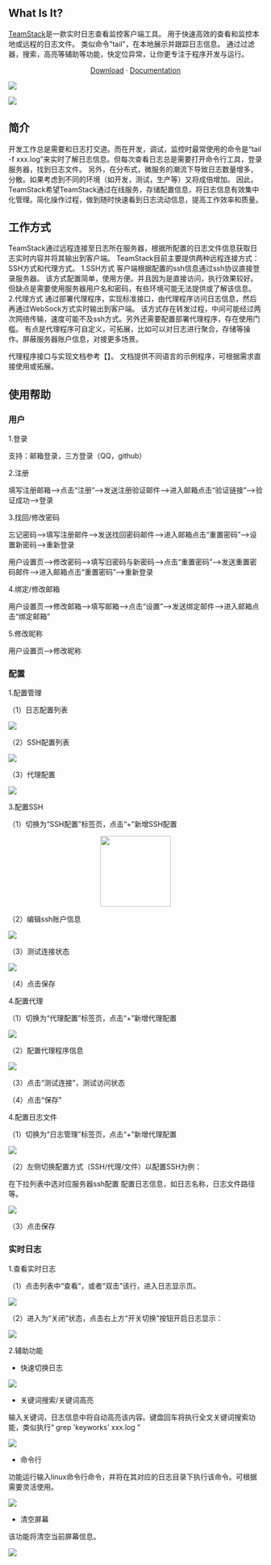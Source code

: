 ﻿What Is It?
-----------

[TeamStack](http://www.teamstack.cn/)是一款实时日志查看监控客户端工具。 用于快速高效的查看和监控本地或远程的日志文件。 
类似命令"tail"，在本地展示并跟踪日志信息。 
通过过滤器，搜索，高亮等辅助等功能，快定位异常，让你更专注于程序开发与运行。
<p align="center">
	<a href="http://www.teamstack.cn">Download</a> ·
	<a href="https://github.com/djmpink/log-dashboard">Documentation</a>
</p>


![](images/1.png)

![](images/2.png)

## 简介
开发工作总是需要和日志打交道。而在开发，调试，监控时最常使用的命令是“tail -f xxx.log”来实时了解日志信息。但每次查看日志总是需要打开命令行工具，登录服务器，找到日志文件。
另外，在分布式，微服务的潮流下导致日志数量增多，分散。如果考虑到不同的环境（如开发，测试，生产等）又将成倍增加。
因此，TeamStack希望TeamStack通过在线服务，存储配置信息，将日志信息有效集中化管理。简化操作过程，做到随时快速看到日志流动信息，提高工作效率和质量。

## 工作方式
TeamStack通过远程连接至日志所在服务器，根据所配置的日志文件信息获取日志实时内容并将其输出到客户端。
TeamStack目前主要提供两种远程连接方式：SSH方式和代理方式。
1.SSH方式
客户端根据配置的ssh信息通过ssh协议直接登录服务器。
该方式配置简单，使用方便。并且因为是直接访问，执行效果较好。
但缺点是需要使用服务器用户名和密码，有些环境可能无法提供或了解该信息。
2.代理方式
通过部署代理程序，实现标准接口，由代理程序访问日志信息，然后再通过WebSock方式实时输出到客户端。
该方式存在转发过程，中间可能经过两次网络传输，速度可能不及ssh方式。另外还需要配置部署代理程序，存在使用门槛。
有点是代理程序可自定义，可拓展，比如可以对日志进行聚合，存储等操作。屏蔽服务器账户信息，对接更多场景。

代理程序接口与实现文档参考【】。
文档提供不同语言的示例程序，可根据需求直接使用或拓展。

## 使用帮助

### 用户
1.登录

支持：邮箱登录，三方登录（QQ，github）

2.注册

填写注册邮箱-->点击“注册”-->发送注册验证邮件-->进入邮箱点击“验证链接”-->验证成功-->登录

3.找回/修改密码

忘记密码-->填写注册邮件-->发送找回密码邮件-->进入邮箱点击“重置密码”-->设置新密码-->重新登录

用户设置页-->修改密码-->填写旧密码与新密码-->点击“重置密码”-->发送重置密码邮件-->进入邮箱点击“重置密码”-->重新登录

4.绑定/修改邮箱

用户设置页-->修改邮箱-->填写邮箱-->点击“设置”-->发送绑定邮件-->进入邮箱点击“绑定邮箱”

5.修改昵称

用户设置页-->修改昵称

### 配置
1.配置管理

（1）日志配置列表

![](images/80469853.png)

（2）SSH配置列表

![](images/80482607.png)

（3）代理配置

![](images/80527551.png)


3.配置SSH

（1）切换为“SSH配置”标签页，点击“+”新增SSH配置

<div align=center>
<img width="140px" src="https://github.com/djmpink/log-dashboard/blob/master/images/80227938.png">
</div>

（2）编辑ssh账户信息

![](images/80352362.png)

（3）测试连接状态

![](images/80393482.png)


（4）点击保存

4.配置代理

（1）切换为“代理配置”标签页，点击“+”新增代理配置

![](images/80570389.png)

（2）配置代理程序信息

![](images/80650488.png)

（3）点击“测试连接”，测试访问状态

（4）点击“保存”

4.配置日志文件

（1）切换为“日志管理”标签页，点击“+”新增代理配置

![](images/80857396.png)

（2）左侧切换配置方式（SSH/代理/文件）以配置SSH为例：

在下拉列表中选对应服务器ssh配置
配置日志信息，如日志名称，日志文件路径等。

![](images/80979829.png)

（3）点击保存

### 实时日志
1.查看实时日志

（1）点击列表中“查看”，或者“双击”该行，进入日志显示页。

![](images/81242242.png)

（2）进入为“关闭”状态，点击右上方“开关切换”按钮开启日志显示：

![](images/81418741.png)

2.辅助功能
* 快速切换日志

![](images/81555394.png)

* 关键词搜索/关键词高亮

输入关键词，日志信息中将自动高亮该内容。键盘回车将执行全文关键词搜索功能，类似执行“ grep 'keyworks' xxx.log ”

![](images/81750997.png)

* 命令行

功能运行输入linux命令行命令，并将在其对应的日志目录下执行该命令。可根据需要灵活使用。

![](images/82094323.png)

* 清空屏幕

该功能将清空当前屏幕信息。

![](images/81968581.png)
















